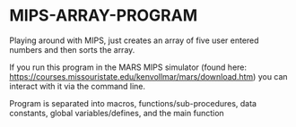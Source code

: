 # MIPS-ARRAY-PROGRAM
Playing around with MIPS, just creates an array of five user entered numbers and then sorts the array.

If you run this program in the MARS MIPS simulator (found here: https://courses.missouristate.edu/kenvollmar/mars/download.htm) you can interact with it via the command line.

Program is separated into macros, functions/sub-procedures, data constants, global variables/defines, and the main function

